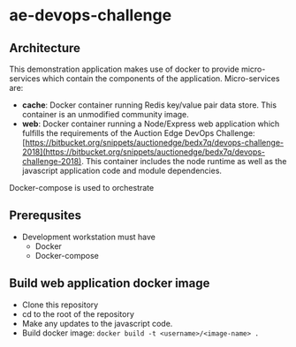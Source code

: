 # ae-devops-challenge
## Architecture
This demonstration application makes use of docker to provide micro-services which contain the components of the application.  Micro-services are:

 - **cache**: Docker container running Redis key/value pair data store.  This container is an unmodified community image.
 - **web**: Docker container running a Node/Express web application which fulfills the requirements of the Auction Edge DevOps Challenge: [https://bitbucket.org/snippets/auctionedge/bedx7q/devops-challenge-2018](https://bitbucket.org/snippets/auctionedge/bedx7q/devops-challenge-2018).  This container includes the node runtime as well as the javascript application code and module dependencies.

Docker-compose is used to orchestrate 

## Prerequsites

 - Development workstation must have
	 - Docker
	 - Docker-compose
## Build web application docker image
 - Clone this repository
 - cd to the root of the repository
 - Make any updates to the javascript code.
 - Build docker image: `docker build -t <username>/<image-name> .`

<!--stackedit_data:
eyJoaXN0b3J5IjpbLTE2NTg4Njk4MjBdfQ==
-->